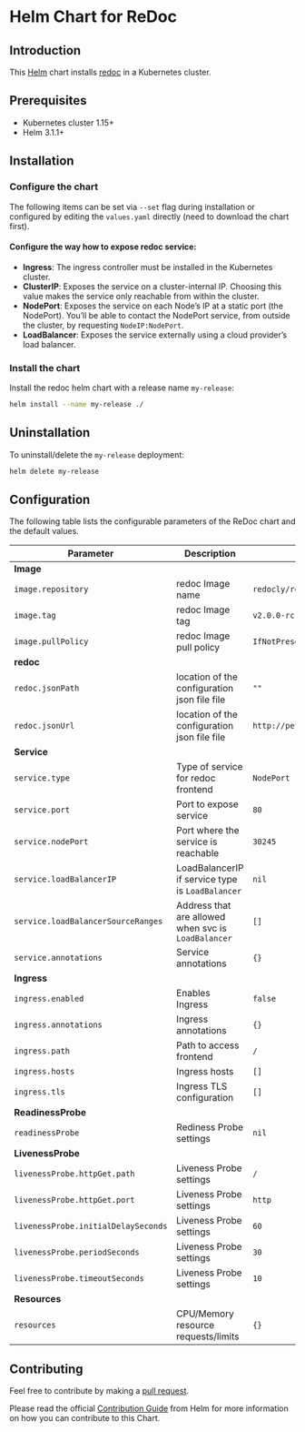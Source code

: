 # Helm Chart for ReDoc

## Introduction

This [Helm](https://github.com/kubernetes/helm) chart installs [redoc](https://github.com/Redocly/redoc/tree/master/config/docker) in a Kubernetes cluster.

## Prerequisites

- Kubernetes cluster 1.15+
- Helm 3.1.1+

## Installation

### Configure the chart

The following items can be set via `--set` flag during installation or configured by editing the `values.yaml` directly (need to download the chart first).

#### Configure the way how to expose redoc service:

- **Ingress**: The ingress controller must be installed in the Kubernetes cluster.
- **ClusterIP**: Exposes the service on a cluster-internal IP. Choosing this value makes the service only reachable from within the cluster.
- **NodePort**: Exposes the service on each Node’s IP at a static port (the NodePort). You’ll be able to contact the NodePort service, from outside the cluster, by requesting `NodeIP:NodePort`.
- **LoadBalancer**: Exposes the service externally using a cloud provider’s load balancer.

### Install the chart

Install the redoc helm chart with a release name `my-release`:

```bash
helm install --name my-release ./
```

## Uninstallation

To uninstall/delete the `my-release` deployment:

```bash
helm delete my-release
```

## Configuration

The following table lists the configurable parameters of the ReDoc chart and the default values.

| Parameter                                                                   | Description                                                                                                        | Default                         |
| --------------------------------------------------------------------------- | -------------------------------------------------------------------------------------------------------------------| ------------------------------- |
| **Image**                                                                   |
| `image.repository`                                                          | redoc Image name                                                                                              | `redocly/redoc`         |
| `image.tag`                                                                 | redoc Image tag                                                                                               | `v2.0.0-rc.27`                      |
| `image.pullPolicy`                                                          | redoc Image pull policy                                                                                       | `IfNotPresent`                  |
| **redoc**                                                              |
| `redoc.jsonPath`                                                       | location of the configuration json file file                                                                       | `""`                            |
| `redoc.jsonUrl`                                                        | location of the configuration json file file                                                                       | `http://petstore.swagger.io/v2/swagger.json` |
| **Service**                                                                 |
| `service.type`                                                              | Type of service for redoc frontend                                                                            | `NodePort`                      |
| `service.port`                                                              | Port to expose service                                                                                             | `80`                          |
| `service.nodePort`                                                          | Port where the service is reachable                                                                                | `30245`                         |
| `service.loadBalancerIP`                                                    | LoadBalancerIP if service type is `LoadBalancer`                                                                   | `nil`                           |
| `service.loadBalancerSourceRanges`                                          | Address that are allowed when svc is `LoadBalancer`                                                                | `[]`                            |
| `service.annotations`                                                       | Service annotations                                                                                                | `{}`                            |
| **Ingress**                                                                 |
| `ingress.enabled`                                                           | Enables Ingress                                                                                                    | `false`                         |
| `ingress.annotations`                                                       | Ingress annotations                                                                                                | `{}`                            |
| `ingress.path`                                                              | Path to access frontend                                                                                            | `/`                             |
| `ingress.hosts`                                                             | Ingress hosts                                                                                                      | `[]`                            |
| `ingress.tls`                                                               | Ingress TLS configuration                                                                                          | `[]`                            |
| **ReadinessProbe**                                                          |
| `readinessProbe`                                                            | Rediness Probe settings                                                                                            | `nil`                           |
| **LivenessProbe**                                                           | 
| `livenessProbe.httpGet.path`                                                | Liveness Probe settings                                                                                            | `/`                             |
| `livenessProbe.httpGet.port`                                                | Liveness Probe settings                                                                                            | `http`                          |
| `livenessProbe.initialDelaySeconds`                                         | Liveness Probe settings                                                                                            | `60`                            |
| `livenessProbe.periodSeconds`                                               | Liveness Probe settings                                                                                            | `30`                            |
| `livenessProbe.timeoutSeconds`                                              | Liveness Probe settings                                                                                            | `10`                            |
| **Resources**                                                               |
| `resources`                                                                 | CPU/Memory resource requests/limits                                                                                | `{}`                            |

## Contributing

Feel free to contribute by making a [pull request](https://github.com/SergeSpinoza/helm-redoc/pull/new/master).

Please read the official [Contribution Guide](https://github.com/helm/charts/blob/master/CONTRIBUTING.md) from Helm for more information on how you can contribute to this Chart.


